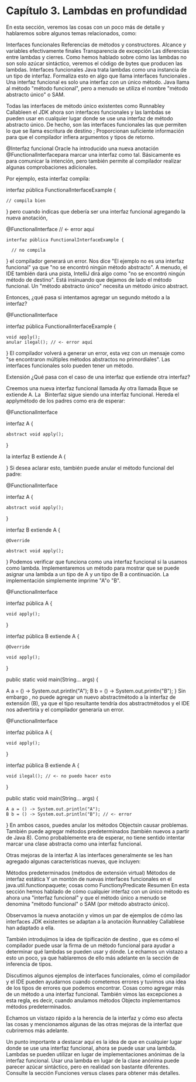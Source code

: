 # Capítulo 3. Lambdas en profundidad
En esta sección, veremos las cosas con un poco más de detalle y hablaremos sobre algunos temas relacionados, como:

Interfaces funcionales
Referencias de métodos y constructores.
Alcance y variables efectivamente finales
Transparencia de excepción
Las diferencias entre lambdas y cierres.
Como hemos hablado sobre cómo las lambdas no son solo azúcar sintáctico, veremos el código de bytes que producen las lambdas.
Interfaces funcionales
Java trata lambdas como una instancia de un tipo de interfaz. Formaliza esto en algo que llama interfaces funcionales . Una interfaz funcional es solo una interfaz con un único método. Java llama al método "método funcional", pero a menudo se utiliza el nombre "método abstracto único" o SAM.

Todas las interfaces de método único existentes como Runnabley Callableen el JDK ahora son interfaces funcionales y las lambdas se pueden usar en cualquier lugar donde se use una interfaz de método abstracto único. De hecho, son las interfaces funcionales las que permiten lo que se llama escritura de destino ; Proporcionan suficiente información para que el compilador infiera argumentos y tipos de retorno.

@Interfaz funcional
Oracle ha introducido una nueva anotación @FunctionalInterfacepara marcar una interfaz como tal. Básicamente es para comunicar la intención, pero también permite al compilador realizar algunas comprobaciones adicionales.

Por ejemplo, esta interfaz compila:

interfaz pública FunctionalInterfaceExample {
 
    // compila bien
 
}
pero cuando indicas que debería ser una interfaz funcional agregando la nueva anotación,

@FunctionalInterface // <- error aquí
 
    interfaz pública FunctionalInterfaceExample {
 
      // no compila
 
}
el compilador generará un error. Nos dice "El ejemplo no es una interfaz funcional" ya que "no se encontró ningún método abstracto". A menudo, el IDE también dará una pista, IntelliJ dirá algo como "no se encontró ningún método de destino". Está insinuando que dejamos de lado el método funcional. Un "método abstracto único" necesita un método único abstract.

Entonces, ¿qué pasa si intentamos agregar un segundo método a la interfaz?

@FunctionalInterface
 
interfaz pública FunctionalInterfaceExample {
 
    void apply();
    anular ilegal(); // <- error aquí
 
}
El compilador volverá a generar un error, esta vez con un mensaje como "se encontraron múltiples métodos abstractos no primordiales". Las interfaces funcionales solo pueden tener un método.

Extensión
¿Qué pasa con el caso de una interfaz que extiende otra interfaz?

Creemos una nueva interfaz funcional llamada Ay otra llamada Bque se extiende A. La   Binterfaz sigue siendo una interfaz funcional. Hereda el applymétodo de los padres como era de esperar:

@FunctionalInterface
 
interfaz A {
 
    abstract void apply();
}
 

la interfaz B extiende A {
 
}
Si desea aclarar esto, también puede anular el método funcional del padre:

@FunctionalInterface
 
interfaz A {
 
    abstract void apply();
}
 

interfaz B extiende A {
 
    @Override
 
    abstract void apply();
}
Podemos verificar que funciona como una interfaz funcional si la usamos como lambda. Implementaremos un método para mostrar que se puede asignar una lambda a un tipo de A y un tipo de B a continuación. La implementación simplemente imprime "A"o "B".

@FunctionalInterface
 
interfaz pública A {
 
    void apply();
}
 

interfaz pública B extiende A {
 
    @Override
 
    void apply();
}
 

public static void main(String... args) {
 
   A a = () -> System.out.println("A");
   B b = () -> System.out.println("B");
}
Sin embargo , no puede agregar un nuevo abstractmétodo a la interfaz de extensión (B), ya que el tipo resultante tendría dos abstractmétodos y el IDE nos advertiría y el compilador generaría un error.

@FunctionalInterface
 
interfaz pública A {
 
    void apply();
}
 

interfaz pública B extiende A {
 
    void ilegal(); // <- no puedo hacer esto
 
}
 

public static void main(String... args) {
 
    A a = () -> System.out.println("A");
    B b = () -> System.out.println("B"); // <- error
 
}
En ambos casos, puedes anular los métodos Objectsin causar problemas. También puede agregar métodos predeterminados (también nuevos a partir de Java 8). Como probablemente era de esperar, no tiene sentido intentar marcar una clase abstracta como una interfaz funcional.

Otras mejoras de la interfaz
A las interfaces generalmente se les han agregado algunas características nuevas, que incluyen:

Métodos predeterminados (métodos de extensión virtual)
Métodos de interfaz estática
Y un montón de nuevas interfaces funcionales en el java.util.functionpaquete; cosas como FunctionyPredicate
Resumen
En esta sección hemos hablado de cómo cualquier interfaz con un único método es ahora una "interfaz funcional" y que el método único a menudo se denomina "método funcional" o SAM (por método abstracto único).

Observamos la nueva anotación y vimos un par de ejemplos de cómo las interfaces JDK existentes se adaptan a la anotación Runnabley Callablese han adaptado a ella.

También introdujimos la idea de tipificación de destino , que es cómo el compilador puede usar la firma de un método funcional para ayudar a determinar qué lambdas se pueden usar y dónde. Le echamos un vistazo a esto un poco, ya que hablaremos de ello más adelante en la sección de inferencia de tipos.

Discutimos algunos ejemplos de interfaces funcionales, cómo el compilador y el IDE pueden ayudarnos cuando cometemos errores y tuvimos una idea de los tipos de errores que podemos encontrar. Cosas como agregar más de un método a una interfaz funcional. También vimos las excepciones a esta regla, es decir, cuando anulamos métodos Objecto implementamos métodos predeterminados.

Echamos un vistazo rápido a la herencia de la interfaz y cómo eso afecta las cosas y mencionamos algunas de las otras mejoras de la interfaz que cubriremos más adelante.

Un punto importante a destacar aquí es la idea de que en cualquier lugar donde se use una interfaz funcional, ahora se puede usar una lambda. Lambdas se pueden utilizar en lugar de implementaciones anónimas de la interfaz funcional. Usar una lambda en lugar de la clase anónima puede parecer azúcar sintáctico, pero en realidad son bastante diferentes. Consulte la sección Funciones versus clases para obtener más detalles.
